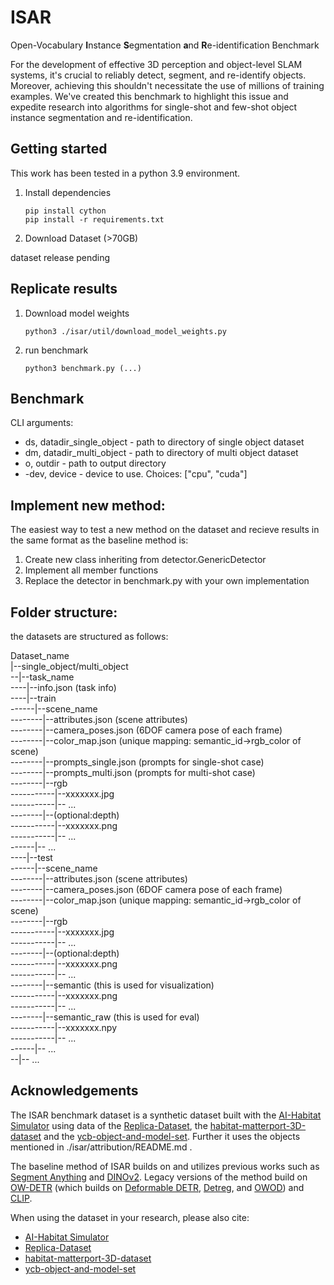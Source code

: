 # ISAR
Open-Vocabulary **I**nstance **S**egmentation **a**nd **R**e-identification Benchmark

For the development of effective 3D perception and object-level SLAM systems, it's crucial to reliably detect, segment, and re-identify objects. Moreover, achieving this shouldn't necessitate the use of millions of training examples. We've created this benchmark to highlight this issue and expedite research into algorithms for single-shot and few-shot object instance segmentation and re-identification.

## Getting started
This work has been tested in a python 3.9 environment.

1. Install dependencies

    ```
    pip install cython
    pip install -r requirements.txt
    ```

2. Download Dataset (>70GB)

dataset release pending

## Replicate results

1. Download model weights

    ```
    python3 ./isar/util/download_model_weights.py
    ```

2. run benchmark

    ```
    python3 benchmark.py (...)
    ```

## Benchmark

CLI arguments:

* ds, datadir_single_object - path to directory of single object dataset
* dm, datadir_multi_object - path to directory of multi object dataset
* o, outdir - path to output directory
* -dev, device - device to use. Choices: ["cpu", "cuda"]

## Implement new method:

The easiest way to test a new method on the dataset and recieve results in the same format as the baseline method is:
1. Create new class inheriting from detector.GenericDetector
2. Implement all member functions
3. Replace the detector in benchmark.py with your own implementation


## Folder structure:
the datasets are structured as follows:

Dataset_name <br>
|--single_object/multi_object <br>
--|--task_name <br>
----|--info.json (task info) <br>
----|--train <br>
------|--scene_name<br>
--------|--attributes.json (scene attributes) <br>
--------|--camera_poses.json (6DOF camera pose of each frame) <br>
--------|--color_map.json (unique mapping: semantic_id->rgb_color of scene) <br>
--------|--prompts_single.json (prompts for single-shot case) <br>
--------|--prompts_multi.json (prompts for multi-shot case) <br>
--------|--rgb <br>
-----------|--xxxxxxx.jpg <br>
-----------|-- ... <br>
--------|--(optional:depth) <br>
-----------|--xxxxxxx.png <br>
-----------|-- ... <br>
------|-- ... <br>
----|--test <br>
------|--scene_name<br>
--------|--attributes.json (scene attributes) <br>
--------|--camera_poses.json (6DOF camera pose of each frame) <br>
--------|--color_map.json (unique mapping: semantic_id->rgb_color of scene) <br>
--------|--rgb <br>
-----------|--xxxxxxx.jpg <br>
-----------|-- ... <br>
--------|--(optional:depth) <br>
-----------|--xxxxxxx.png <br>
-----------|-- ... <br>
--------|--semantic (this is used for visualization) <br>
-----------|--xxxxxxx.png <br>
-----------|-- ... <br>
--------|--semantic_raw (this is used for eval) <br>
-----------|--xxxxxxx.npy <br>
-----------|-- ... <br>
------|-- ... <br>
--|-- ... <br>


## Acknowledgements
The ISAR benchmark dataset is a synthetic dataset built with the [AI-Habitat Simulator][habitat_link] using data of the [Replica-Dataset][Replica_link], the [habitat-matterport-3D-dataset][hm3d_link] and the [ycb-object-and-model-set][ycb_link]. Further it uses the objects mentioned in ./isar/attribution/README.md .

The baseline method of ISAR builds on and utilizes previous works such as [Segment Anything][SAM_link] and [DINOv2][dino_link]. 
Legacy versions of the method build on [OW-DETR][ow_detr_link]  (which builds on 
[Deformable DETR][deformable_detr_link], [Detreg][Detreg_link], and [OWOD][OWOD_link]) and [CLIP][clip_link].

[ow_detr_link]: https://github.com/akshitac8/OW-DETR
[deformable_detr_link]: https://github.com/fundamentalvision/Deformable-DETR
[Detreg_link]: https://github.com/amirbar/DETReg
[OWOD_link]: https://github.com/JosephKJ/OWOD
[clip_link]: https://github.com/openai/CLIP
[SAM_link]: https://github.com/facebookresearch/segment-anything
[dino_link]: https://github.com/facebookresearch/dinov2
[habitat_link]: https://github.com/facebookresearch/habitat-sim
[Replica_link]: https://github.com/facebookresearch/Replica-Dataset
[hm3d_link]: https://github.com/facebookresearch/habitat-matterport3d-dataset
[ycb_link]: https://www.ycbbenchmarks.com/

When using the dataset in your research, please also cite:
* [AI-Habitat Simulator][habitat_link]
* [Replica-Dataset][Replica_link]
* [habitat-matterport-3D-dataset][hm3d_link]
* [ycb-object-and-model-set][ycb_link]
